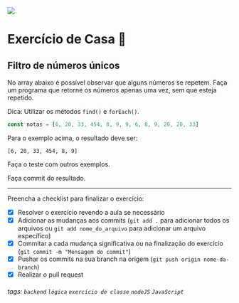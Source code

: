 ![](https://i.imgur.com/xG74tOh.png)

# Exercício de Casa 🏡

## Filtro de números únicos

No array abaixo é possível observar que alguns números se repetem. Faça um programa que retorne os números apenas uma vez, sem que esteja repetido.

Dica: Utilizar os métodos `find()` e `forEach()`.

```javascript
const notas = [6, 20, 33, 454, 8, 9, 9, 6, 8, 9, 20, 20, 33]
```

Para o exemplo acima, o resultado deve ser:

```
[6, 20, 33, 454, 8, 9]
```

Faça o teste com outros exemplos.

Faça commit do resultado.

---

Preencha a checklist para finalizar o exercício:

-   [x] Resolver o exercício revendo a aula se necessário
-   [x] Adicionar as mudanças aos commits (`git add .` para adicionar todos os arquivos ou `git add nome_do_arquivo` para adicionar um arquivo específico)
-   [x] Commitar a cada mudança significativa ou na finalização do exercício (`git commit -m "Mensagem do commit"`)
-   [x] Pushar os commits na sua branch na origem (`git push origin nome-da-branch`)
-   [x] Realizar o pull request

###### tags: `backend` `lógica` `exercício de classe` `nodeJS` `JavaScript`
